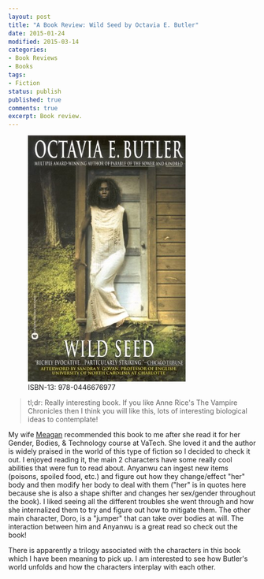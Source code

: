 ```yaml
---
layout: post
title: "A Book Review: Wild Seed by Octavia E. Butler"
date: 2015-01-24
modified: 2015-03-14
categories:
- Book Reviews
- Books
tags:
- Fiction
status: publish
published: true
comments: true
excerpt: Book review.
---
```


<figure>
  <img src="/assets/wild_seed.jpg">
  <figcaption>ISBN-13: 978-0446676977</figcaption>
</figure>

> tl;dr: Really interesting book. If you like Anne Rice's The Vampire Chronicles then I think you will like this, lots of interesting biological ideas to contemplate!

My wife <a target="_blank" href="http://meaganjsouth.com/">Meagan</a> recommended this book to me after she read it for her Gender, Bodies, & Technology course at VaTech. She loved it and the author is widely praised in the world of this type of fiction so I decided to check it out. I enjoyed reading it, the main 2 characters have some really cool abilities that were fun to read about. Anyanwu can ingest new items (poisons, spoiled food, etc.) and figure out how they change/effect "her" body and then modify her body to deal with them ("her" is in quotes here because she is also a shape shifter and changes her sex/gender throughout the book). I liked seeing all the different troubles she went through and how she internalized them to try and figure out how to mitigate them. The other main character, Doro, is a "jumper" that can take over bodies at will. The interaction between him and Anyanwu is a great read so check out the book!

There is apparently a trilogy associated with the characters in this book which I have been meaning to pick up. I am interested to see how Butler's world unfolds and how the characters interplay with each other.